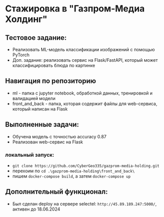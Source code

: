 # Стажировка в "Газпром-Медиа Холдинг"

## Тестовое задание: 
* Реализовать ML-модель классификации изображений с помощью PyTorch
*  Доп. задание: реализовать сервис на Flask/FastAPI, который может классифицировать блюда по картинке

## Навигация по репозиторию
* ml - папка с jupyter notebook, обработкой данных, тренировкой и валидацией модели
* front_and_back - папка, которая содержит файлы для web-сервиса, который написан на Flask

## Выполненные задачи:
* Обучена модель с точностью accuracy 0.87
* Реализован web-сервис на Flask

### локальный запуск: 
* `git clone https://github.com/CyberGeo335/gazprom-media-holding.git`
* перехоим по `cd .\gazprom-media-holding\front_and_back\`
* пишем `docker-compose build`, а затем `docker-compose up`

## Дополнительный функционал:
* Был сделан deploy на сервере selectel: `http://45.89.189.247:5000/`, активен до 18.06.2024
